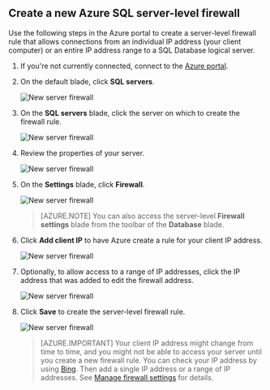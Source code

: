 
<!--
includes/sql-database-create-new-server-firewall-portal.md

Latest Freshness check:  2016-08-01 , rickbyh.

As of circa 2016-04-11, the following topics might include this include:
articles/sql-database/sql-database-get-started-tutorial.md
articles/sql-database/sql-database-configure-firewall-settings

-->
## Create a new Azure SQL server-level firewall

Use the following steps in the Azure portal to create a server-level firewall rule that allows connections from an individual IP address (your client computer) or an entire IP address range to a SQL Database logical server.

1. If you're not currently connected, connect to the [Azure portal](http://portal.azure.com).
2. On the default blade, click **SQL servers**.

    ![New server firewall](./media/sql-database-create-new-server-firewall-portal/sql-database-create-new-server-firewall-portal-1.png)

3. On the **SQL servers** blade, click the server on which to create the firewall rule.

    ![New server firewall](./media/sql-database-create-new-server-firewall-portal/sql-database-create-new-server-firewall-portal-2.png)

4. Review the properties of your server.

    ![New server firewall](./media/sql-database-create-new-server-firewall-portal/sql-database-create-new-server-firewall-portal-3.png)

5. On the **Settings** blade, click **Firewall**.

    ![New server firewall](./media/sql-database-create-new-server-firewall-portal/sql-database-create-new-server-firewall-portal-4.png)

    > [AZURE.NOTE] You can also access the server-level **Firewall settings** blade from the toolbar of the **Database** blade.

6. Click **Add client IP** to have Azure create a rule for your client IP address.

      ![New server firewall](./media/sql-database-create-new-server-firewall-portal/sql-database-create-new-server-firewall-portal-5.png)

7. Optionally, to allow access to a range of IP addresses, click the IP address that was added to edit the firewall address.

      ![New server firewall](./media/sql-database-create-new-server-firewall-portal/sql-database-create-new-server-firewall-portal-6.png)

8. Click **Save** to create the server-level firewall rule.

     ![New server firewall](./media/sql-database-create-new-server-firewall-portal/sql-database-create-new-server-firewall-portal-7.png)

    >[AZURE.IMPORTANT] Your client IP address might change from time to time, and you might not be able to access your server until you create a new firewall rule. You can check your IP address by using [Bing](http://www.bing.com/search?q=my%20ip%20address). Then add a single IP address or a range of IP addresses. See [Manage firewall settings](sql-database-configure-firewall-settings.md#manage-existing-server-level-firewall-rules-through-the-azure-portal) for details.


<!--HONumber=Sep16_HO4-->



